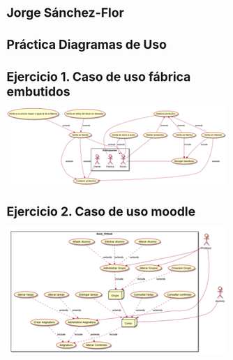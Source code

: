 # Jorge Sánchez-Flor

# Práctica Diagramas de Uso


# Ejercicio 1. Caso de uso fábrica embutidos


![ImagenEjercicio_01](sanchez_flor_jorge_ejercicio1.png)


# Ejercicio 2. Caso de uso moodle 



![ImagenEjercicio_02](sanchez_flor_jorge_ejercicio2.png)
